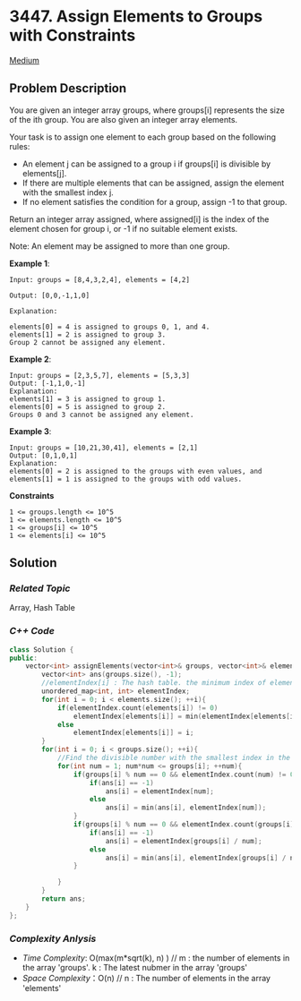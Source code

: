 # 3447. Assign Elements to Groups with Constraints
[Medium](https://leetcode.com/problems/assign-elements-to-groups-with-constraints/description/)

## Problem Description

You are given an integer array groups, where groups[i] represents the size of the ith group. You are also given an integer array elements.

Your task is to assign one element to each group based on the following rules:

  - An element j can be assigned to a group i if groups[i] is divisible by elements[j].
  - If there are multiple elements that can be assigned, assign the element with the smallest index j.
  - If no element satisfies the condition for a group, assign -1 to that group.

Return an integer array assigned, where assigned[i] is the index of the element chosen for group i, or -1 if no suitable element exists.

Note: An element may be assigned to more than one group.


**Example 1**:
```
Input: groups = [8,4,3,2,4], elements = [4,2]

Output: [0,0,-1,1,0]

Explanation:

elements[0] = 4 is assigned to groups 0, 1, and 4.
elements[1] = 2 is assigned to group 3.
Group 2 cannot be assigned any element.
```
**Example 2**:
```
Input: groups = [2,3,5,7], elements = [5,3,3]
Output: [-1,1,0,-1]
Explanation:
elements[1] = 3 is assigned to group 1.
elements[0] = 5 is assigned to group 2.
Groups 0 and 3 cannot be assigned any element.
```
**Example 3**:
```
Input: groups = [10,21,30,41], elements = [2,1]
Output: [0,1,0,1]
Explanation:
elements[0] = 2 is assigned to the groups with even values, and elements[1] = 1 is assigned to the groups with odd values.
```

**Constraints**
```
1 <= groups.length <= 10^5
1 <= elements.length <= 10^5
1 <= groups[i] <= 10^5
1 <= elements[i] <= 10^5
```

## Solution

### _Related Topic_
   Array, Hash Table

### _C++ Code_
```cpp
class Solution {
public:
    vector<int> assignElements(vector<int>& groups, vector<int>& elements) {
        vector<int> ans(groups.size(), -1);
        //elementIndex[i] : The hash table. the minimum index of element 'i' in the array "elements"
        unordered_map<int, int> elementIndex;
        for(int i = 0; i < elements.size(); ++i){
            if(elementIndex.count(elements[i]) != 0)
                elementIndex[elements[i]] = min(elementIndex[elements[i]], i);
            else
                elementIndex[elements[i]] = i;
        }
        for(int i = 0; i < groups.size(); ++i){
            //Find the divisible number with the smallest index in the hash table "elementIndex"
            for(int num = 1; num*num <= groups[i]; ++num){
                if(groups[i] % num == 0 && elementIndex.count(num) != 0){
                    if(ans[i] == -1)
                        ans[i] = elementIndex[num];
                    else
                        ans[i] = min(ans[i], elementIndex[num]);
                }
                if(groups[i] % num == 0 && elementIndex.count(groups[i] / num) != 0){
                    if(ans[i] == -1)
                        ans[i] = elementIndex[groups[i] / num];
                    else
                        ans[i] = min(ans[i], elementIndex[groups[i] / num]);
                }

            }
        }
        return ans;
    }
};
```

### _Complexity Anlysis_
- _Time Complexity_: O(max(m*sqrt(k), n) ) // m : the number of elements in the array 'groups'. k : The latest nubmer in the array 'groups'
- _Space Complexity_：O(n) // n : The number of elements in the array 'elements'
